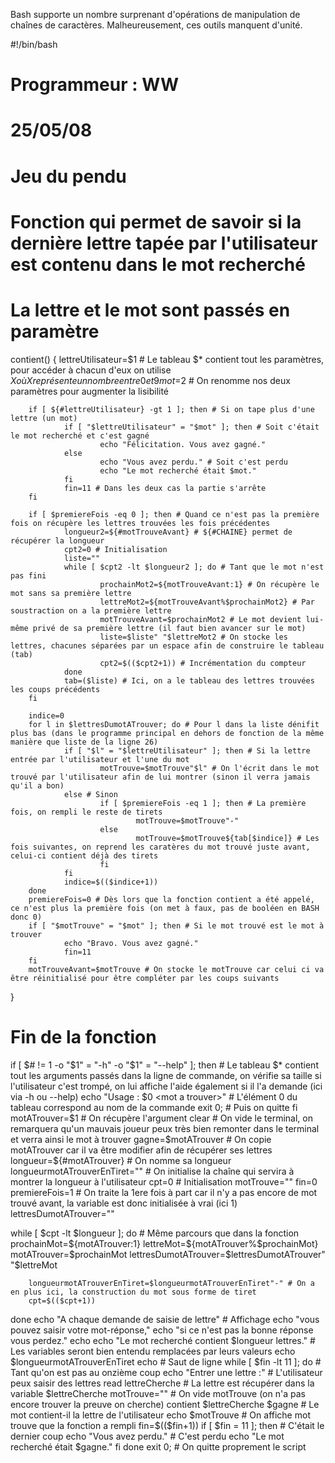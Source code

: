 Bash supporte un nombre surprenant d'opérations de manipulation de chaînes de caractères. Malheureusement, ces outils manquent d'unité.

#!/bin/bash
# Programmeur : WW
# 25/05/08
# Jeu du pendu

# Fonction qui permet de savoir si la dernière lettre tapée par l'utilisateur est contenu dans le mot recherché
# La lettre et le mot sont passés en paramètre

contient() {
        lettreUtilisateur=$1 # Le tableau $* contient tout les paramètres, pour accéder à chacun d'eux on utilise $X où X représente un nombre entre 0 et 9
        mot=$2 # On renomme nos deux paramètres pour augmenter la lisibilité

        if [ ${#lettreUtilisateur} -gt 1 ]; then # Si on tape plus d'une lettre (un mot)
                if [ "$lettreUtilisateur" = "$mot" ]; then # Soit c'était le mot recherché et c'est gagné
                        echo "Félicitation. Vous avez gagné."
                else
                        echo "Vous avez perdu." # Soit c'est perdu
                        echo "Le mot recherché était $mot."
                fi
                fin=11 # Dans les deux cas la partie s'arrête
        fi
        
        if [ $premiereFois -eq 0 ]; then # Quand ce n'est pas la première fois on récupère les lettres trouvées les fois précédentes
                longueur2=${#motTrouveAvant} # ${#CHAINE} permet de récupérer la longueur
                cpt2=0 # Initialisation
                liste=""
                while [ $cpt2 -lt $longueur2 ]; do # Tant que le mot n'est pas fini
                        prochainMot2=${motTrouveAvant:1} # On récupère le mot sans sa première lettre
                        lettreMot2=${motTrouveAvant%$prochainMot2} # Par soustraction on a la première lettre
                        motTrouveAvant=$prochainMot2 # Le mot devient lui-même privé de sa première lettre (il faut bien avancer sur le mot)
                        liste=$liste" "$lettreMot2 # On stocke les lettres, chacunes séparées par un espace afin de construire le tableau (tab)
                        cpt2=$(($cpt2+1)) # Incrémentation du compteur
                done
                tab=($liste) # Ici, on a le tableau des lettres trouvées les coups précédents
        fi
        
        indice=0
        for l in $lettresDumotATrouver; do # Pour l dans la liste dénifit plus bas (dans le programme principal en dehors de fonction de la même manière que liste de la ligne 26)
                if [ "$l" = "$lettreUtilisateur" ]; then # Si la lettre entrée par l'utilisateur et l'une du mot
                        motTrouve=$motTrouve"$l" # On l'écrit dans le mot trouvé par l'utilisateur afin de lui montrer (sinon il verra jamais qu'il a bon)
                else # Sinon
                        if [ $premiereFois -eq 1 ]; then # La première fois, on rempli le reste de tirets
                                motTrouve=$motTrouve"-"
                        else
                                motTrouve=$motTrouve${tab[$indice]} # Les fois suivantes, on reprend les caratères du mot trouvé juste avant, celui-ci contient déjà des tirets
                        fi
                fi
                indice=$(($indice+1))
        done
        premiereFois=0 # Dès lors que la fonction contient a été appelé, ce n'est plus la première fois (on met à faux, pas de booléen en BASH donc 0)
        if [ "$motTrouve" = "$mot" ]; then # Si le mot trouvé est le mot à trouver
                echo "Bravo. Vous avez gagné."
                fin=11
        fi
        motTrouveAvant=$motTrouve # On stocke le motTrouve car celui ci va être réinitialisé pour être compléter par les coups suivants
}

# Fin de la fonction

if [ $# != 1 -o "$1" = "-h" -o "$1" = "--help" ]; then # Le tableau $* contient tout les arguments passés dans la ligne de commande, on vérifie sa taille si l'utilisateur c'est trompé, on lui affiche l'aide également si il l'a demande (ici via -h ou --help)
        echo "Usage : $0 <mot a trouver>" # L'élément 0 du tableau correspond au nom de la commande
        exit 0; # Puis on quitte
fi
motATrouver=$1 # On récupère l'argument
clear # On vide le terminal, on remarquera qu'un mauvais joueur peux très bien remonter dans le terminal et verra ainsi le mot à trouver
gagne=$motATrouver # On copie motATrouver car il va être modifier afin de récupérer ses lettres
longueur=${#motATrouver} # On nomme sa longueur
longueurmotATrouverEnTiret="" # On initialise la chaîne qui servira à montrer la longueur à l'utilisateur
cpt=0 # Initialisation
motTrouve=""
fin=0
premiereFois=1  # On traite la 1ere fois à part car il n'y a pas encore de mot trouvé avant, la variable est donc initialisée à vrai (ici 1)
lettresDumotATrouver=""

while [ $cpt -lt $longueur ]; do # Même parcours que dans la fonction
        prochainMot=${motATrouver:1}
        lettreMot=${motATrouver%$prochainMot}
        motATrouver=$prochainMot
        lettresDumotATrouver=$lettresDumotATrouver" "$lettreMot
                        
        longueurmotATrouverEnTiret=$longueurmotATrouverEnTiret"-" # On a en plus ici, la construction du mot sous forme de tiret
        cpt=$(($cpt+1))
done
echo "A chaque demande de saisie de lettre" # Affichage
echo "vous pouvez saisir votre mot-réponse,"
echo "si ce n'est pas la bonne réponse vous perdez."
echo
echo "Le mot recherché contient $longueur lettres." # Les variables seront bien entendu remplacées par leurs valeurs
echo $longueurmotATrouverEnTiret
echo    # Saut de ligne
while [ $fin -lt 11 ]; do # Tant qu'on est pas au onzième coup
        echo "Entrer une lettre :" # L'utilisateur peux saisir des lettres
        read lettreCherche # La lettre est récupérer dans la variable $lettreCherche
        motTrouve="" # On vide motTrouve (on n'a pas encore trouver la preuve on cherche)
        contient $lettreCherche $gagne # Le mot contient-il la lettre de l'utilisateur
        echo $motTrouve # On affiche mot trouve que la fonction a rempli
        fin=$(($fin+1))
        if [ $fin = 11 ]; then # C'était le dernier coup
                echo "Vous avez perdu." # C'est perdu
                echo "Le mot recherché était $gagne."
        fi
done
exit 0; # On quitte proprement le script
